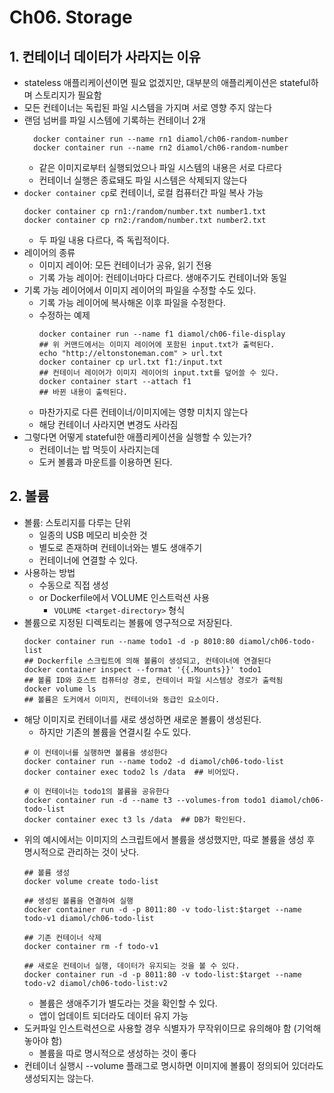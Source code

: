 # Ch06. Storage

## 1. 컨테이너 데이터가 사라지는 이유
* stateless 애플리케이션이면 필요 없겠지만, 대부분의 애플리케이션은 stateful하며 스토리지가 필요함
* 모든 컨테이너는 독립된 파일 시스템을 가지며 서로 영향 주지 않는다
* 랜덤 넘버를 파일 시스템에 기록하는 컨테이너 2개
  ```shell
    docker container run --name rn1 diamol/ch06-random-number
    docker container run --name rn2 diamol/ch06-random-number
  ```
  * 같은 이미지로부터 실행되었으나 파일 시스템의 내용은 서로 다르다
  * 컨테이너 실행은 종료돼도 파일 시스템은 삭제되지 않는다
* `docker container cp`로 컨테이너, 로컬 컴퓨터간 파일 복사 가능
  ```shell
  docker container cp rn1:/random/number.txt number1.txt
  docker container cp rn2:/random/number.txt number2.txt
  ```
  * 두 파일 내용 다르다, 즉 독립적이다.
* 레이어의 종류
  * 이미지 레이어: 모든 컨테이너가 공유, 읽기 전용
  * 기록 가능 레이어: 컨테이너마다 다르다. 생애주기도 컨테이너와 동일
* 기록 가능 레이어에서 이미지 레이어의 파일을 수정할 수도 있다.
  * 기록 가능 레이어에 복사해온 이후 파일을 수정한다.
  * 수정하는 예제
    ```shell
    docker container run --name f1 diamol/ch06-file-display
    ## 위 커맨드에서는 이미지 레이어에 포함된 input.txt가 출력된다.
    echo "http://eltonstoneman.com" > url.txt
    docker container cp url.txt f1:/input.txt
    ## 컨테이너 레이어가 이미지 레이어의 input.txt를 덮어쓸 수 있다.
    docker container start --attach f1
    ## 바뀐 내용이 출력된다.
    ```
  * 마찬가지로 다른 컨테이너/이미지에는 영향 미치지 않는다
  * 해당 컨테이너 사라지면 변경도 사라짐
* 그렇다면 어떻게 stateful한 애플리케이션을 실행할 수 있는가?
  * 컨테이너는 밥 먹듯이 사라지는데
  * 도커 볼륨과 마운트를 이용하면 된다.

## 2. 볼륨
* 볼륨: 스토리지를 다루는 단위
  * 일종의 USB 메모리 비슷한 것
  * 별도로 존재하며 컨테이너와는 별도 생애주기
  * 컨테이너에 연결할 수 있다.
* 사용하는 방법
  * 수동으로 직접 생성
  * or Dockerfile에서 VOLUME 인스트럭션 사용
    * `VOLUME <target-directory>` 형식
* 볼륨으로 지정된 디렉토리는 볼륨에 영구적으로 저장된다.
  ```shell
  docker container run --name todo1 -d -p 8010:80 diamol/ch06-todo-list
  ## Dockerfile 스크립트에 의해 볼륨이 생성되고, 컨테이너에 연결된다
  docker container inspect --format '{{.Mounts}}' todo1
  ## 볼륨 ID와 호스트 컴퓨터상 경로, 컨테이너 파일 시스템상 경로가 출력됨
  docker volume ls
  ## 볼륨은 도커에서 이미지, 컨테이너와 동급인 요소이다.
  ```
* 해당 이미지로 컨테이너를 새로 생성하면 새로운 볼륨이 생성된다.
  * 하지만 기존의 볼륨을 연결시킬 수도 있다.
  ```shell
  # 이 컨테이너를 실행하면 볼륨을 생성한다
  docker container run --name todo2 -d diamol/ch06-todo-list
  docker container exec todo2 ls /data  ## 비어있다.
  
  # 이 컨테이너는 todo1의 볼륨을 공유한다
  docker container run -d --name t3 --volumes-from todo1 diamol/ch06-todo-list
  docker container exec t3 ls /data  ## DB가 확인된다.
  ```
* 위의 예시에서는 이미지의 스크립트에서 볼륨을 생성했지만, 따로 볼륨을 생성 후 명시적으로 관리하는 것이 낫다.
  ```shell
  ## 볼륨 생성
  docker volume create todo-list
  
  ## 생성된 볼륨을 연결하여 실행
  docker container run -d -p 8011:80 -v todo-list:$target --name todo-v1 diamol/ch06-todo-list
  
  ## 기존 컨테이너 삭제
  docker container rm -f todo-v1
  
  ## 새로운 컨테이너 실행, 데이터가 유지되는 것을 볼 수 있다.
  docker container run -d -p 8011:80 -v todo-list:$target --name todo-v2 diamol/ch06-todo-list:v2
  ```
  * 볼륨은 생애주기가 별도라는 것을 확인할 수 있다.
  * 앱이 업데이트 되더라도 데이터 유지 가능
* 도커파일 인스트럭션으로 사용할 경우 식별자가 무작위이므로 유의해야 함 (기억해놓아야 함)
  * 볼륨을 따로 명시적으로 생성하는 것이 좋다
* 컨테이너 실행시 --volume 플래그로 명시하면 이미지에 볼륨이 정의되어 있더라도 생성되지는 않는다.
